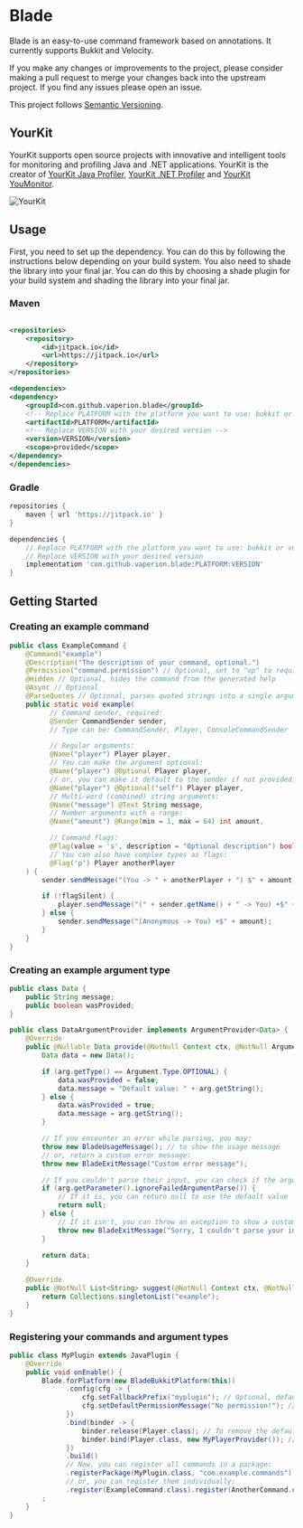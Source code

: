 # Blade

Blade is an easy-to-use command framework based on annotations. It currently supports Bukkit and Velocity.

If you make any changes or improvements to the project, please consider making a pull request to merge your changes back into the upstream project.
If you find any issues please open an issue.

This project follows [Semantic Versioning](https://semver.org/).

## YourKit

YourKit supports open source projects with innovative and intelligent tools for monitoring and profiling Java and .NET applications. YourKit is the creator of [YourKit Java Profiler](https://www.yourkit.com/java/profiler/), [YourKit .NET Profiler](https://www.yourkit.com/.net/profiler/) and [YourKit YouMonitor](https://www.yourkit.com/youmonitor/).

![YourKit](https://www.yourkit.com/images/yklogo.png)

## Usage

First, you need to set up the dependency. You can do this by following the instructions below depending on your build system.
You also need to shade the library into your final jar. You can do this by choosing a shade plugin for your build system and shading the library into your final jar.

### Maven

```xml

<repositories>
    <repository>
        <id>jitpack.io</id>
        <url>https://jitpack.io</url>
    </repository>
</repositories>

<dependencies>
<dependency>
    <groupId>com.github.vaperion.blade</groupId>
    <!-- Replace PLATFORM with the platform you want to use: bukkit or velocity -->
    <artifactId>PLATFORM</artifactId>
    <!-- Replace VERSION with your desired version -->
    <version>VERSION</version>
    <scope>provided</scope>
</dependency>
</dependencies>
```

### Gradle

```groovy
repositories {
    maven { url 'https://jitpack.io' }
}

dependencies {
    // Replace PLATFORM with the platform you want to use: bukkit or velocity
    // Replace VERSION with your desired version
    implementation 'com.github.vaperion.blade:PLATFORM:VERSION'
}
```

## Getting Started

### Creating an example command

```java
public class ExampleCommand {
    @Command("example")
    @Description("The description of your command, optional.")
    @Permission("command.permission") // Optional, set to "op" to require OP
    @Hidden // Optional, hides the command from the generated help
    @Async // Optional
    @ParseQuotes // Optional, parses quoted strings into a single argument
    public static void example(
          // Command sender, required:
          @Sender CommandSender sender,
          // Type can be: CommandSender, Player, ConsoleCommandSender

          // Regular arguments:
          @Name("player") Player player,
          // You can make the argument optional:
          @Name("player") @Optional Player player,
          // or, you can make it default to the sender if not provided:
          @Name("player") @Optional("self") Player player,
          // Multi-word (combined) string arguments:
          @Name("message") @Text String message,
          // Number arguments with a range:
          @Name("amount") @Range(min = 1, max = 64) int amount,

          // Command flags:
          @Flag(value = 's', description = "Optional description") boolean flagSilent,
          // You can also have complex types as flags:
          @Flag('p') Player anotherPlayer
    ) {
        sender.sendMessage("(You -> " + anotherPlayer + ") $" + amount);

        if (!flagSilent) {
            player.sendMessage("(" + sender.getName() + " -> You) +$" + amount);
        } else {
            sender.sendMessage("(Anonymous -> You) +$" + amount);
        }
    }
}
```

### Creating an example argument type

```java
public class Data {
    public String message;
    public boolean wasProvided;
}

public class DataArgumentProvider implements ArgumentProvider<Data> {
    @Override
    public @Nullable Data provide(@NotNull Context ctx, @NotNull Argument arg) throws BladeExitMessage {
        Data data = new Data();

        if (arg.getType() == Argument.Type.OPTIONAL) {
            data.wasProvided = false;
            data.message = "Default value: " + arg.getString();
        } else {
            data.wasProvided = true;
            data.message = arg.getString();
        }

        // If you encounter an error while parsing, you may:
        throw new BladeUsageMessage(); // to show the usage message
        // or, return a custom error message:
        throw new BladeExitMessage("Custom error message");

        // If you couldn't parse their input, you can check if the argument is optional:
        if (arg.getParameter().ignoreFailedArgumentParse()) {
            // If it is, you can return null to use the default value
            return null;
        } else {
            // If it isn't, you can throw an exception to show a custom message
            throw new BladeExitMessage("Sorry, I couldn't parse your input.");
        }

        return data;
    }

    @Override
    public @NotNull List<String> suggest(@NotNull Context ctx, @NotNull Argument arg) throws BladeExitMessage {
        return Collections.singletonList("example");
    }
}
```

### Registering your commands and argument types

```java
public class MyPlugin extends JavaPlugin {
    @Override
    public void onEnable() {
        Blade.forPlatform(new BladeBukkitPlatform(this))
              .config(cfg -> {
                  cfg.setFallbackPrefix("myplugin"); // Optional, defaults to your plugin's name
                  cfg.setDefaultPermissionMessage("No permission!"); // Optional
              })
              .bind(binder -> {
                  binder.release(Player.class); // To remove the default provider
                  binder.bind(Player.class, new MyPlayerProvider()); // To add your own
              })
              .build()
              // Now, you can register all commands in a package:
              .registerPackage(MyPlugin.class, "com.example.commands")
              // or, you can register them individually:
              .register(ExampleCommand.class).register(AnotherCommand.class)
        ;
    }
}
```
